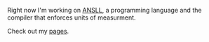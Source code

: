 Right now I'm working on [ANSLL](https://github.com/penguin-teal/ANSLL), a programming language and the compiler that enforces units of measurment.

Check out my [pages](https://penguin-teal.github.io).
